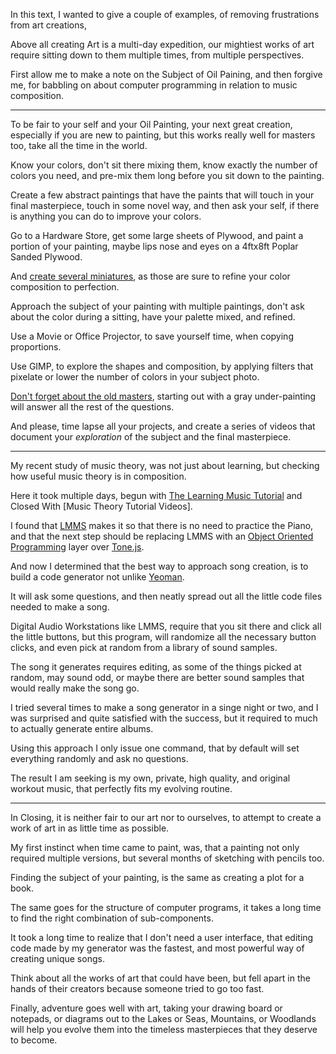 In this text, I wanted to give a couple of examples,
of removing frustrations from art creations,

Above all creating Art is a multi-day expedition,
our mightiest works of art require sitting down to them multiple times, from multiple perspectives.

First allow me to make a note on the Subject of Oil Paining,
and then forgive me, for babbling on about computer programming in relation to music composition.

---

To be fair to your self and your Oil Painting, your next great creation,
especially if you are new to painting, but this works really well for masters too, take all the time in the world.

Know your colors, don't sit there mixing them,
know exactly the number of colors you need, and pre-mix them long before you sit down to the painting.

Create a few abstract paintings that have the paints that will touch in your final masterpiece,
touch in some novel way, and then ask your self, if there is anything you can do to improve your colors.

Go to a Hardware Store, get some large sheets of Plywood,
and paint a portion of your painting, maybe lips nose and eyes on a 4ftx8ft Poplar Sanded Plywood.

And [create several miniatures][7],
as those are sure to refine your color composition to perfection.

Approach the subject of your painting with multiple paintings,
don't ask about the color during a sitting, have your palette mixed, and refined.

Use a Movie or Office Projector, to save yourself time,
when copying proportions.

Use GIMP, to explore the shapes and composition,
by applying filters that pixelate or lower the number of colors in your subject photo.

[Don't forget about the old masters][8],
starting out with a gray under-painting will answer all the rest of the questions.

And please, time lapse all your projects,
and create a series of videos that document your _exploration_ of the subject and the final masterpiece.


---

My recent study of music theory, was not just about learning,
but checking how useful music theory is in composition.

Here it took multiple days,
begun with [The Learning Music Tutorial][1] and Closed With [Music Theory Tutorial Videos].

I found that [LMMS][3] makes it so that there is no need to practice the Piano,
and that the next step should be replacing LMMS with an [Object Oriented Programming][4] layer over [Tone.js][5].

And now I determined that the best way to approach song creation,
is to build a code generator not unlike [Yeoman][6].

It will ask some questions,
and then neatly spread out all the little code files needed to make a song.

Digital Audio Workstations like LMMS, require that you sit there and click all the little buttons,
but this program, will randomize all the necessary button clicks, and even pick at random from a library of sound samples.

The song it generates requires editing, as some of the things picked at random,
may sound odd, or maybe there are better sound samples that would really make the song go.

I tried several times to make a song generator in a singe night or two,
and I was surprised and quite satisfied with the success, but it required to much to actually generate entire albums.

Using this approach I only issue one command,
that by default will set everything randomly and ask no questions.

The result I am seeking is my own, private, high quality, and original workout music,
that perfectly fits my evolving routine.

---

In Closing, it is neither fair to our art nor to ourselves,
to attempt to create a work of art in as little time as possible.

My first instinct when time came to paint,
was, that a painting not only required multiple versions, but several months of sketching with pencils too.

Finding the subject of your painting,
is the same as creating a plot for a book.

The same goes for the structure of computer programs,
it takes a long time to find the right combination of sub-components.

It took a long time to realize that I don't need a user interface,
that editing code made by my generator was the fastest, and most powerful way of creating unique songs.

Think about all the works of art that could have been,
but fell apart in the hands of their creators because someone tried to go too fast.

Finally, adventure goes well with art,
taking your drawing board or notepads, or diagrams out to the Lakes or Seas, Mountains, or Woodlands will help you evolve them into the timeless masterpieces that they deserve to become.



[1]: https://learningmusic.ableton.com/
[2]: https://www.youtube.com/results?search_query=Music+Theory
[3]: https://www.youtube.com/results?search_query=LMMS+Tutorial
[4]: https://www.youtube.com/results?search_query=JavaScript+OOP+Tutorial
[5]: https://tonejs.github.io/
[6]: https://www.youtube.com/results?search_query=Yaoman+Tutorial

[7]: https://www.youtube.com/watch?v=k_rwgbvVicE
[8]: https://www.youtube.com/watch?v=b4Hc5A0kkkk
